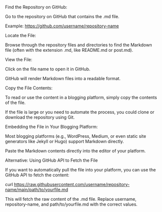 Find the Repository on GitHub:

Go to the repository on GitHub that contains the .md file.

Example: https://github.com/username/repository-name

Locate the File:

Browse through the repository files and directories to find the Markdown file (often with the extension .md, like README.md or post.md).

View the File:

Click on the file name to open it in GitHub.

GitHub will render Markdown files into a readable format.

Copy the File Contents:

To read or use the content in a blogging platform, simply copy the contents of the file.

If the file is large or you need to automate the process, you could clone or download the repository using Git.

Embedding the File in Your Blogging Platform:

Most blogging platforms (e.g., WordPress, Medium, or even static site generators like Jekyll or Hugo) support Markdown directly.

Paste the Markdown contents directly into the editor of your platform.

Alternative: Using GitHub API to Fetch the File

If you want to automatically pull the file into your platform, you can use the GitHub API to fetch the content:

curl https://raw.githubusercontent.com/username/repository-name/main/path/to/yourfile.md


This will fetch the raw content of the .md file. Replace username, repository-name, and path/to/yourfile.md with the correct values.
